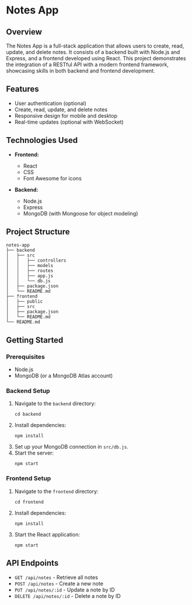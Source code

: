 # Notes App

## Overview
The Notes App is a full-stack application that allows users to create, read, update, and delete notes. It consists of a backend built with Node.js and Express, and a frontend developed using React. This project demonstrates the integration of a RESTful API with a modern frontend framework, showcasing skills in both backend and frontend development.

## Features
- User authentication (optional)
- Create, read, update, and delete notes
- Responsive design for mobile and desktop
- Real-time updates (optional with WebSocket)

## Technologies Used
- **Frontend:**
  - React
  - CSS
  - Font Awesome for icons

- **Backend:**
  - Node.js
  - Express
  - MongoDB (with Mongoose for object modeling)

## Project Structure
```
notes-app
├── backend
│   ├── src
│   │   ├── controllers
│   │   ├── models
│   │   ├── routes
│   │   ├── app.js
│   │   └── db.js
│   ├── package.json
│   └── README.md
├── frontend
│   ├── public
│   ├── src
│   ├── package.json
│   └── README.md
└── README.md
```

## Getting Started

### Prerequisites
- Node.js
- MongoDB (or a MongoDB Atlas account)

### Backend Setup
1. Navigate to the `backend` directory:
   ```
   cd backend
   ```
2. Install dependencies:
   ```
   npm install
   ```
3. Set up your MongoDB connection in `src/db.js`.
4. Start the server:
   ```
   npm start
   ```

### Frontend Setup
1. Navigate to the `frontend` directory:
   ```
   cd frontend
   ```
2. Install dependencies:
   ```
   npm install
   ```
3. Start the React application:
   ```
   npm start
   ```

## API Endpoints
- `GET /api/notes` - Retrieve all notes
- `POST /api/notes` - Create a new note
- `PUT /api/notes/:id` - Update a note by ID
- `DELETE /api/notes/:id` - Delete a note by ID


